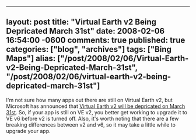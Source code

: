   ---
  layout: post
  title: "Virtual Earth v2 Being Depricated March 31st"
  date: 2008-02-06 16:54:00 -0600
  comments: true
  published: true
  categories: ["blog", "archives"]
  tags: ["Bing Maps"]
  alias: ["/post/2008/02/06/Virtual-Earth-v2-Being-Depricated-March-31st", "/post/2008/02/06/virtual-earth-v2-being-depricated-march-31st"]
  ---
<!-- more -->
<p>
I&#39;m not sure how many apps out there are still on Virtual Earth v2, but Microsoft has announced that <a href="http://blogs.msdn.com/virtualearth/archive/2008/02/04/virtual-earth-version-2-being-deprecated.aspx">Virtual Earth v2 will be depricated on March 31st</a>. So, if your app is still on VE v2, you better get working to upgrade it to VE v6 before v2 is turned off. Also, it&#39;s worth noting that there are a few breaking differences between v2 and v6, so it may take a little while to upgrade your app.
</p>

